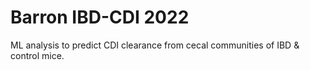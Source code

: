 # Barron IBD-CDI 2022

ML analysis to predict CDI clearance from cecal communities of IBD & control mice.